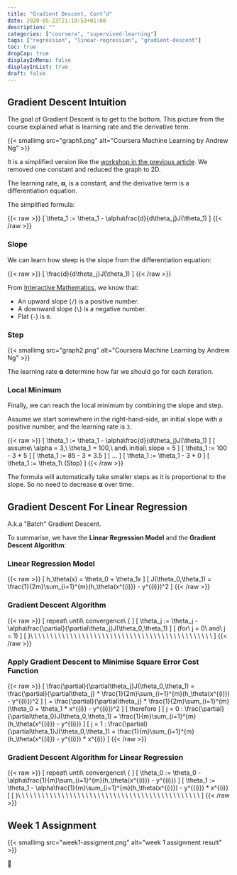 ```yaml
---
title: "Gradient Descent, Cont’d"
date: 2020-05-23T21:19:53+01:00
description: ""
categories: ["coursera", "supervised-learning"]
tags: ["regression", "linear-regression", "gradient-descent"]
toc: true
dropCap: true
displayInMenu: false
displayInList: true
draft: false
---
```


## Gradient Descent Intuition

The goal of Gradient Descent is to get to the bottom.
This picture from the course explained what is learning rate and the derivative term.

{{< smallimg src="graph1.png" alt="Coursera Machine Learning by Andrew Ng" >}}

It is a simplified version like the [workshop in the previous article](/posts/2020/05/21/linear-regression-model-representation/#workshop).
We removed one constant and reduced the graph to 2D.

The learning rate, **α**, is a constant, and the derivative term is a differentiation equation.

The simplified formula:

{{< raw >}}
\[ \theta_1 := \theta_1 - \alpha\frac{d}{d\theta_j}J(\theta_1) \]
{{< /raw >}}

### Slope

We can learn how steep is the slope from the differentiation equation:

{{< raw >}}
\[ \frac{d}{d\theta_j}J(\theta_1) \]
{{< /raw >}}

From [Interactive Mathematics](https://www.intmath.com/differentiation/differentiation-intro.php), we know that:

- An upward slope (`/`) is a positive number.
- A downward slope (`\`) is a negative number.
- Flat (`-`) is `0`.

### Step

{{< smallimg src="graph2.png" alt="Coursera Machine Learning by Andrew Ng" >}}

The learning rate **α** determine how far we should go for each iteration.

### Local Minimum

Finally, we can reach the local minimum by combining the slope and step.

Assume we start somewhere in the right-hand-side, an initial slope with a positive number, and the learning rate is `3`.

{{< raw >}}
\[ \theta_1 := \theta_1 - \alpha\frac{d}{d\theta_j}J(\theta_1) \]
\[ assume\ \alpha = 3,\ \theta_1 = 100,\ and\ initial\ slope = 5 \]
\[ \theta_1 := 100 - 3 * 5 \]
\[ \theta_1 := 85 - 3 * 3.5 \]
\[ ... \]
\[ \theta_1 := \theta_1 - 3 * 0 \]
\[ \theta_1 := \theta_1\ (Stop) \]
{{< /raw >}}

The formula will automatically take smaller steps as it is proportional to the slope. So no need to decrease **α** over time.

## Gradient Descent For Linear Regression

A.k.a "Batch" Gradient Descent.

To summarise, we have the **Linear Regression Model** and the **Gradient Descent Algorithm**:

### Linear Regression Model

{{< raw >}}
\[ h_\theta(x) = \theta_0 + \theta_1x \]
\[ J(\theta_0,\theta_1) = \frac{1}{2m}\sum_{i=1}^{m}(h_\theta(x^{(i)}) - y^{(i)})^2 \]
{{< /raw >}}

### Gradient Descent Algorithm

{{< raw >}}
\[ repeat\ until\ convergence\ \{ \]
\[ \theta_j := \theta_j - \alpha\frac{\partial}{\partial\theta_j}J(\theta_0,\theta_1) \]
\[ (for\ j = 0\ and\ j = 1) \]
\[ \}\ \ \ \ \ \ \ \ \ \ \ \ \ \ \ \ \ \ \ \ \ \ \ \ \ \ \ \ \ \ \ \ \ \ \ \ \ \ \ \ \ \ \ \ \ \  \]
{{< /raw >}}

### Apply Gradient Descent to Minimise Square Error Cost Function

{{< raw >}}
\[ \frac{\partial}{\partial\theta_j}J(\theta_0,\theta_1) = \frac{\partial}{\partial\theta_j} * \frac{1}{2m}\sum_{i=1}^{m}(h_\theta(x^{(i)}) - y^{(i)})^2 \]
\[ = \frac{\partial}{\partial\theta_j} * \frac{1}{2m}\sum_{i=1}^{m}(\theta_0 + \theta_1 * x^{(i)} - y^{(i)})^2 \]
\[ therefore \]
\[ j = 0 : \frac{\partial}{\partial\theta_0}J(\theta_0,\theta_1) = \frac{1}{m}\sum_{i=1}^{m}(h_\theta(x^{(i)}) - y^{(i)}) \]
\[ j = 1 : \frac{\partial}{\partial\theta_1}J(\theta_0,\theta_1) = \frac{1}{m}\sum_{i=1}^{m}(h_\theta(x^{(i)}) - y^{(i)}) * x^{(i)} \]
{{< /raw >}}

### Gradient Descent Algorithm for Linear Regression

{{< raw >}}
\[ repeat\ until\ convergence\ \{ \]
\[ \theta_0 := \theta_0 - \alpha\frac{1}{m}\sum_{i=1}^{m}(h_\theta(x^{(i)}) - y^{(i)}) \]
\[ \theta_1 := \theta_1 - \alpha\frac{1}{m}\sum_{i=1}^{m}(h_\theta(x^{(i)}) - y^{(i)}) * x^{(i)} \]
\[ \}\ \ \ \ \ \ \ \ \ \ \ \ \ \ \ \ \ \ \ \ \ \ \ \ \ \ \ \ \ \ \ \ \ \ \ \ \ \ \ \ \ \ \ \ \ \  \]
{{< /raw >}}

## Week 1 Assignment

{{< smallimg src="week1-assigment.png" alt="week 1 assignment result" >}}

🥰 
